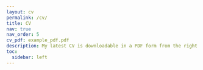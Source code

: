 ```yaml
---
layout: cv
permalink: /cv/
title: CV
nav: true
nav_order: 5
cv_pdf: example_pdf.pdf
description: My latest CV is downloadable in a PDF form from the right. You can also view the key information below.
toc:
  sidebar: left
---
```

